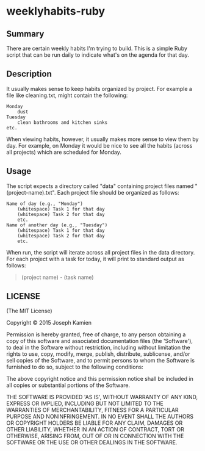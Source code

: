 # weeklyhabits-ruby

## Summary
There are certain weekly habits I'm trying to build. This is a simple Ruby script that can be run daily to indicate what's on the agenda for that day.

## Description
It usually makes sense to keep habits organized by project. For example a file like cleaning.txt, might contain the following:

	Monday
		dust
	Tuesday
		clean bathrooms and kitchen sinks
	etc.

When viewing habits, however, it usually makes more sense to view them by day. For example, on Monday it would be nice to see all the habits (across all projects) which are scheduled for Monday.

## Usage
The script expects a directory called "data" containing project files named "(project-name).txt". Each project file should be organized as follows:

	Name of day (e.g., "Monday")
		(whitespace) Task 1 for that day
		(whitespace) Task 2 for that day
		etc.
	Name of another day (e.g., "Tuesday")
		(whitespace) Task 1 for that day
		(whitespace) Task 2 for that day
		etc.

When run, the script will iterate across all project files in the data directory. For each project with a task for today, it will print to standard output as follows:
> (project name) - (task name)

## LICENSE
(The MIT License)

Copyright © 2015 Joseph Kamien

Permission is hereby granted, free of charge, to any person obtaining
a copy of this software and associated documentation files (the
'Software'), to deal in the Software without restriction, including
without limitation the rights to use, copy, modify, merge, publish,
distribute, sublicense, and/or sell copies of the Software, and to
permit persons to whom the Software is furnished to do so, subject to
the following conditions:

The above copyright notice and this permission notice shall be
included in all copies or substantial portions of the Software.

THE SOFTWARE IS PROVIDED 'AS IS', WITHOUT WARRANTY OF ANY KIND,
EXPRESS OR IMPLIED, INCLUDING BUT NOT LIMITED TO THE WARRANTIES OF
MERCHANTABILITY, FITNESS FOR A PARTICULAR PURPOSE AND NONINFRINGEMENT.
IN NO EVENT SHALL THE AUTHORS OR COPYRIGHT HOLDERS BE LIABLE FOR ANY
CLAIM, DAMAGES OR OTHER LIABILITY, WHETHER IN AN ACTION OF CONTRACT,
TORT OR OTHERWISE, ARISING FROM, OUT OF OR IN CONNECTION WITH THE
SOFTWARE OR THE USE OR OTHER DEALINGS IN THE SOFTWARE.